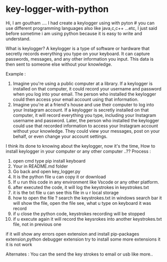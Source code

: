 # key-logger-with-python
Hi, I am goutham ....
I had create a keylogger using with pyton # you can use different programming languages also like java,c,c++ ...etc,
I just said before sometime i am using python because it is easy to write and understand.

What is keylogger?
  A keylogger is a type of software or hardware that secretly records everything you type on your keyboard. It can capture passwords, messages, and any other information you input. This data is then sent to someone else without your knowledge.

Example :
1. Imagine you're using a public computer at a library. If a keylogger is installed on that computer, it could record your username and password when you log into your email. The person who installed the keylogger could then access your email account using that information.
2. Imagine you're at a friend's house and use their computer to log into your Instagram account. If a keylogger is secretly installed on that computer, it will record everything you type, including your Instagram username and password. Later, the person who installed the keylogger could use that recorded information to access your Instagram account without your knowledge. They could view your messages, post on your behalf, or even change your account settings.

I think its done to knowing about the keylogger, now it's the time, How to install keylogger in your computer or any other computer ..??
Process : 
1. open cmd type pip install keyboard
2. Your in README.md folder
3. Go back and open key_logger.py
4. It is the python file u can copy it or download
5. If u run this code in any environment like Vscode or any other platform.
6. after executed the code, it will log the keystrokes in keystrokes.txt
7. it is the txt file u can see this file in u r local storage
8. how to open the file ? search the keystrokes.txt in windows search bar it will show the file, open the file see, what u type on keyboard it was record
9. if u close the python code, keystrokes recording will be stopped
10. if u execute again it will record the keysrokes into another keystrokes.txt file, not in previous one

if it will show any errors 
open extension and install pip-packages extension,python debugger extension try to install some more extensions it it is not work

Alternates :
You can the send the key strokes to email or usb like more..

